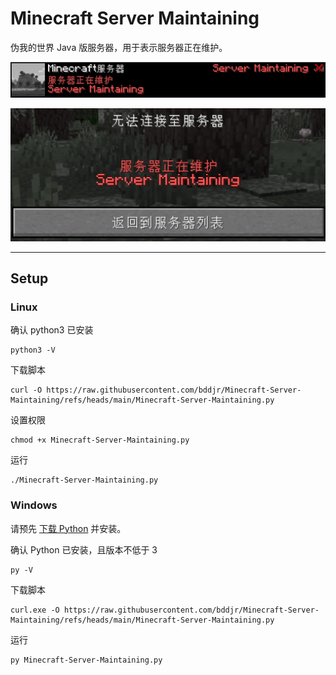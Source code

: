 # Minecraft Server Maintaining

伪我的世界 Java 版服务器，用于表示服务器正在维护。

![](description.jpg)

![](joinError.jpg)

---

## Setup

### Linux

确认 python3 已安装

```
python3 -V
```

下载脚本

```
curl -O https://raw.githubusercontent.com/bddjr/Minecraft-Server-Maintaining/refs/heads/main/Minecraft-Server-Maintaining.py
```

设置权限
```
chmod +x Minecraft-Server-Maintaining.py
```

运行

```
./Minecraft-Server-Maintaining.py
```

### Windows

请预先 [下载 Python](https://www.python.org/downloads/) 并安装。

确认 Python 已安装，且版本不低于 3

```
py -V
```

下载脚本

```
curl.exe -O https://raw.githubusercontent.com/bddjr/Minecraft-Server-Maintaining/refs/heads/main/Minecraft-Server-Maintaining.py
```

运行

```
py Minecraft-Server-Maintaining.py
```
